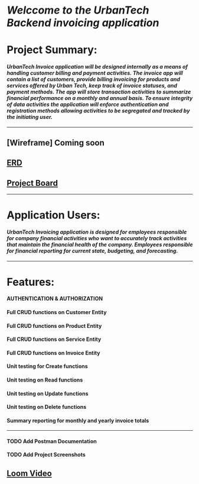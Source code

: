 # ***Welccome to the UrbanTech Backend invoicing application***

# Project Summary:
#### _UrbanTech Invoice application will be designed internally as a means of handling customer billing and payment activities. The invoice app will contain a list of customers, provide billing invoicing for products and services offered by Urban Tech, keep track of invoice statuses, and payment methods. The app will store transaction activities to summarize financial performance on a monthly and annual basis. To ensure integrity of data activities the application will enforce authentication and registration methods allowing activities to be segregated and tracked by the initiating user._ 
----
## [Wireframe] Coming soon

## [ERD](https://dbdiagram.io/d/Invoice-Management-682292065b2fc4582f4b8e57)

## [Project Board](https://github.com/users/tderamus/projects/11/views/1)
----
# Application Users:
#### _UrbanTech Invoicing application is designed for employees responsible for company financial activities who want to accurately track activities that maintain the financial health of the company. Employees responsible for financial reporting for current state, budgeting, and forecasting._ 

----
# Features:
#### AUTHENTICATION & AUTHORIZATION
#### Full CRUD functions on Customer Entity
#### Full CRUD functions on Product Entity
#### Full CRUD functions on Service Entity
#### Full CRUD functions on Invoice Entity
#### Unit testing for Create functions
#### Unit testing on Read functions
#### Unit testing on Update functions
#### Unit testing on Delete functions
#### Summary reporting for monthly and yearly invoice totals

----
#### TODO Add Postman Documentation
#### TODO Add Project Screenshots
## [Loom Video](https://www.loom.com/share/13d8743ff64f42359225c49ae64fe353?sid=a05b58e2-c454-4de4-bc26-610ec5af7fcc)
